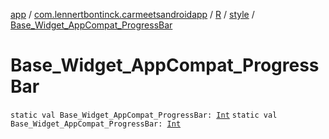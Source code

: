 [app](../../../index.md) / [com.lennertbontinck.carmeetsandroidapp](../../index.md) / [R](../index.md) / [style](index.md) / [Base_Widget_AppCompat_ProgressBar](./-base_-widget_-app-compat_-progress-bar.md)

# Base_Widget_AppCompat_ProgressBar

`static val Base_Widget_AppCompat_ProgressBar: `[`Int`](https://kotlinlang.org/api/latest/jvm/stdlib/kotlin/-int/index.html)
`static val Base_Widget_AppCompat_ProgressBar: `[`Int`](https://kotlinlang.org/api/latest/jvm/stdlib/kotlin/-int/index.html)